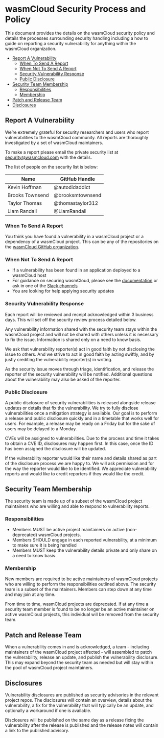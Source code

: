 # wasmCloud Security Process and Policy

This document provides the details on the wasmCloud security policy and details the processes
surrounding security handling including a how to guide on reporting a security vulnerability for
anything within the wasmCloud organization.

  - [Report A Vulnerability](#report-a-vulnerability)
    - [When To Send A Report](#when-to-send-a-report)
    - [When Not To Send A Report](#when-not-to-send-a-report)
    - [Security Vulnerability Response](#security-vulnerability-response)
    - [Public Disclosure](#public-disclosure)
  - [Security Team Membership](#security-team-membership)
    - [Responsibilities](#responsibilities)
    - [Membership](#membership)
  - [Patch and Release Team](#patch-and-release-team)
  - [Disclosures](#disclosures)

## Report A Vulnerability

We’re extremely grateful for security researchers and users who report vulnerabilities to the
wasmCloud community. All reports are thoroughly investigated by a set of wasmCloud maintainers.

To make a report please email the private security list at security@wasmcloud.com with the details.

The list of people on the security list is below: 

| Name            | GitHub Handle    |
| --------------- | ---------------- |
| Kevin Hoffman   | @autodidaddict   |
| Brooks Townsend | @brooksmtownsend |
| Taylor Thomas   | @thomastaylor312 |
| Liam Randall    | @LiamRandall     |

<!-- TODO: In the future, we may want to offer the possibility of encrypting the email using one of our GPG keys -->

### When To Send A Report

You think you have found a vulnerability in a wasmCloud project or a dependency of a wasmCloud
project. This can be any of the repositories on the [wasmCloud GitHub
organization](https://github.com/wasmCloud).

### When Not To Send A Report

* If a vulnerability has been found in an application deployed to a wasmCloud host
* For guidance on securing wasmCloud, please see the [documentation](https://wasmcloud.dev) or ask
  in one of the [Slack channels](https://slack.wasmcloud.com/)
* You are looking for help applying security updates

### Security Vulnerability Response

Each report will be reviewed and receipt acknowledged within 3 business days. This will set off the
security review process detailed below.

Any vulnerability information shared with the security team stays within the wasmCloud project and
will not be shared with others unless it is necessary to fix the issue. Information is shared only
on a need to know basis.

We ask that vulnerability reporter(s) act in good faith by not disclosing the issue to others. And
we strive to act in good faith by acting swiftly, and by justly crediting the vulnerability
reporter(s) in writing.

As the security issue moves through triage, identification, and release the reporter of the security
vulnerability will be notified. Additional questions about the vulnerability may also be asked of
the reporter.

### Public Disclosure

A public disclosure of security vulnerabilities is released alongside release updates or details
that fix the vulnerability. We try to fully disclose vulnerabilities once a mitigation strategy is
available. Our goal is to perform a release and public disclosure quickly and in a timetable that
works well for users. For example, a release may be ready on a Friday but for the sake of users may
be delayed to a Monday.

CVEs will be assigned to vulnerabilities. Due to the process and time it takes to obtain a CVE ID,
disclosures may happen first. In this case, once the ID has been assigned the disclosure will be
updated.

If the vulnerability reporter would like their name and details shared as part of the disclosure
process we are happy to. We will ask permission and for the way the reporter would like to be
identified. We appreciate vulnerability reports and would like to credit reporters if they would
like the credit.

## Security Team Membership

The security team is made up of a subset of the wasmCloud project maintainers who are willing and
able to respond to vulnerability reports.

### Responsibilities

* Members MUST be active project maintainers on active (non-deprecated) wasmCloud projects.
* Members SHOULD engage in each reported vulnerability, at a minimum to make sure it is being
  handled
* Members MUST keep the vulnerability details private and only share on a need to know basis

### Membership

New members are required to be active maintainers of wasmCloud projects who are willing to perform
the responsibilities outlined above. The security team is a subset of the maintainers. Members can
step down at any time and may join at any time.

From time to time, wasmCloud projects are deprecated. If at any time a security team member is found
to be no longer be an active maintainer on active wasmCloud projects, this individual will be
removed from the security team.

## Patch and Release Team

When a vulnerability comes in and is acknowledged, a team - including maintainers of the wasmCloud
project affected - will assembled to patch the vulnerability, release an update, and publish the
vulnerability disclosure. This may expand beyond the security team as needed but will stay within
the pool of wasmCloud project maintainers.

## Disclosures

Vulnerability disclosures are published as security advisories in the relevant project repos. The
disclosures will contain an overview, details about the vulnerability, a fix for the vulnerability
that will typically be an update, and optionally a workaround if one is available.

Disclosures will be published on the same day as a release fixing the vulnerability after the
release is published and the release notes will contain a link to the published advisory.